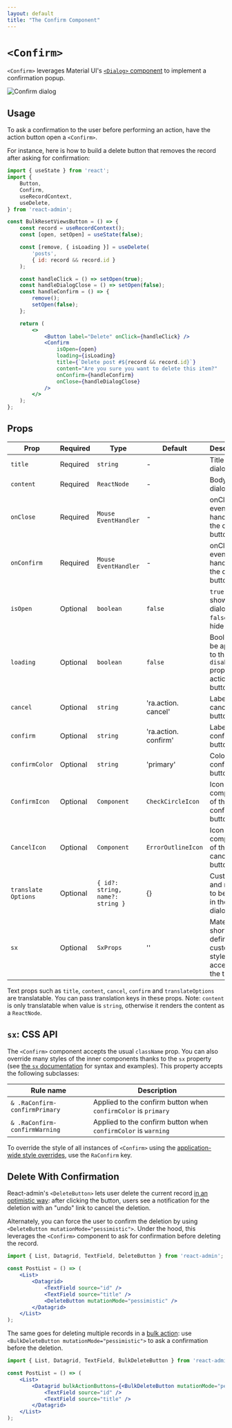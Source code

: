 ```yaml
---
layout: default
title: "The Confirm Component"
---
```


# `<Confirm>`

`<Confirm>` leverages Material UI's [`<Dialog>` component](https://mui.com/material-ui/react-dialog/) to implement a confirmation popup.

![Confirm dialog](./img/confirm.webp)

## Usage

To ask a confirmation to the user before performing an action, have the action button open a `<Confirm>`.

For instance, here is how to build a delete button that removes the record after asking for confirmation:

```jsx
import { useState } from 'react';
import {
    Button,
    Confirm,
    useRecordContext,
    useDelete,
} from 'react-admin';

const BulkResetViewsButton = () => {
    const record = useRecordContext();
    const [open, setOpen] = useState(false);

    const [remove, { isLoading }] = useDelete(
        'posts',
        { id: record && record.id }
    );

    const handleClick = () => setOpen(true);
    const handleDialogClose = () => setOpen(false);
    const handleConfirm = () => {
        remove();
        setOpen(false);
    };

    return (
        <>
            <Button label="Delete" onClick={handleClick} />
            <Confirm
                isOpen={open}
                loading={isLoading}
                title={`Delete post #${record && record.id}`}
                content="Are you sure you want to delete this item?"
                onConfirm={handleConfirm}
                onClose={handleDialogClose}
            />
        </>
    );
};
```

## Props

| Prop               | Required | Type                             | Default               | Description                                                        |
|--------------------|----------|----------------------------------|-----------------------|--------------------------------------------------------------------|
| `title`            | Required | `string`                         | -                     | Title of the dialog                                                |
| `content`          | Required | `ReactNode`                      | -                     | Body of the dialog                                                 |
| `onClose`          | Required | `Mouse EventHandler`              | -                     | onClick event handler of the cancel button                         |
| `onConfirm`        | Required | `Mouse EventHandler`              | -                     | onClick event handler of the confirm button                        |
| `isOpen`           | Optional | `boolean`                        | `false`               | `true` to show the dialog, `false` to hide it                      |
| `loading`          | Optional | `boolean`                        | `false`               | Boolean to be applied to the `disabled` prop of the action buttons |
| `cancel`           | Optional | `string`                         | 'ra.action. cancel'    | Label of the cancel button                                         |
| `confirm`          | Optional | `string`                         | 'ra.action. confirm'   | Label of the confirm button                                        |
| `confirmColor`     | Optional | `string`                         | 'primary'             | Color of the confirm button                                        |
| `ConfirmIcon`      | Optional | `Component`                      | `CheckCircleIcon`      | Icon component of the confirm button                                 |
| `CancelIcon`       | Optional | `Component`                      | `ErrorOutlineIcon`     | Icon component of the cancel button                                  |
| `translate Options` | Optional | `{ id?: string, name?: string }` | {}                    | Custom id and name to be used in the dialog title                  |
| `sx`               | Optional | `SxProps`                        | ''                    | Material UI shortcut for defining custom styles with access to the theme   |

Text props such as `title`, `content`, `cancel`, `confirm` and `translateOptions` are translatable. You can pass translation keys in these props. Note: `content` is only translatable when value is `string`, otherwise it renders the content as a `ReactNode`.

## `sx`: CSS API

The `<Confirm>` component accepts the usual `className` prop. You can also override many styles of the inner components thanks to the `sx` property (see [the `sx` documentation](SX.md) for syntax and examples). This property accepts the following subclasses:

| Rule name                       | Description                                                    |
|---------------------------------|----------------------------------------------------------------|
| `& .RaConfirm-confirmPrimary`   | Applied to the confirm button when `confirmColor` is `primary` |
| `& .RaConfirm-confirmWarning`   | Applied to the confirm button when `confirmColor` is `warning` |

To override the style of all instances of `<Confirm>` using the [application-wide style overrides](AppTheme.md#theming-individual-components), use the `RaConfirm` key.

## Delete With Confirmation

React-admin's `<DeleteButton>` lets user delete the current record [in an optimistic way](Features.md#undo): after clicking the button, users see a notification for the deletion with an "undo" link to cancel the deletion. 

Alternately, you can force the user to confirm the deletion by using `<DeleteButton mutationMode="pessimistic">`. Under the hood, this leverages the `<Confirm>` component to ask for confirmation before deleting the record.

```jsx
import { List, Datagrid, TextField, DeleteButton } from 'react-admin';

const PostList = () => (
    <List>
        <Datagrid>
            <TextField source="id" />
            <TextField source="title" />
            <DeleteButton mutationMode="pessimistic" />
        </Datagrid>
    </List>
);
```

The same goes for deleting multiple records in a [bulk action](Datagrid.md#bulkactionbuttons): use `<BulkDeleteButton mutationMode="pessimistic">` to ask a confirmation before the deletion.

```jsx
import { List, Datagrid, TextField, BulkDeleteButton } from 'react-admin';

const PostList = () => (
    <List>
        <Datagrid bulkActionButtons={<BulkDeleteButton mutationMode="pessimistic" />}>
            <TextField source="id" />
            <TextField source="title" />
        </Datagrid>
    </List>
);
```
